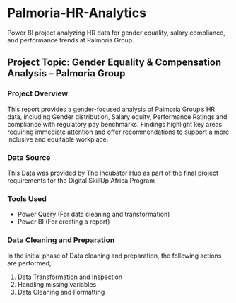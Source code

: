 # Palmoria-HR-Analytics
Power BI project analyzing HR data for gender equality, salary compliance, and performance trends at Palmoria Group.

## Project Topic: Gender Equality & Compensation Analysis – Palmoria Group

### Project Overview
This report provides a gender-focused analysis of Palmoria Group’s HR data, including Gender distribution, Salary equity, Performance Ratings and compliance with regulatory pay benchmarks. Findings highlight key areas requiring immediate attention and offer recommendations to support a more inclusive and equitable workplace.

### Data Source
This Data was provided by The Incubator Hub as part of the final project requirements for the Digital SkillUp Africa Program

### Tools Used
- Power Query (For data cleaning and transformation)
- Power BI (For creating a report)

### Data Cleaning and Preparation
In the initial phase of Data cleaning and preparation, the following actions are performed;
1. Data Transformation and Inspection
2. Handling missing variables
3. Data Cleaning and Formatting
